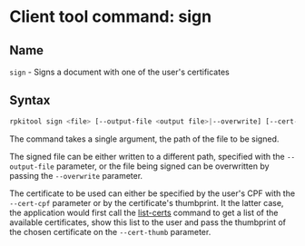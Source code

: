 ﻿# Client tool command: **sign**

## Name

`sign` - Signs a document with one of the user's certificates

## Syntax

```sh
rpkitool sign <file> [--output-file <output file>|--overwrite] [--cert-cpf <cpf> | --cert-thumb <thumbnail>]
```

The command takes a single argument, the path of the file to be signed.

The signed file can be either written to a different path, specified with the `--output-file` parameter, or the file being signed can be overwritten
by passing the `--overwrite` parameter.

The certificate to be used can either be specified by the user's CPF with the `--cert-cpf` parameter or by the certificate's thumbprint. It the latter case,
the application would first call the [list-certs](list-certs.md) command to get a list of the available certificates, show this list to the user and pass the
thumbprint of the chosen certificate on the `--cert-thumb` parameter.
